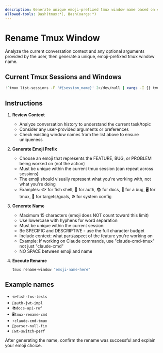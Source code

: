 ```yaml
---
description: Generate unique emoji-prefixed tmux window name based on conversation context
allowed-tools: Bash(tmux:*), Bash(xargs:*)
---
```


# Rename Tmux Window

Analyze the current conversation context and any optional arguments provided by the user, then generate a unique, emoji-prefixed tmux window name.

## Current Tmux Sessions and Windows

```bash
!`tmux list-sessions -F '#{session_name}' 2>/dev/null | xargs -I {} tmux list-windows -t {} -F 'Session: #{session_name} | Window: #{window_name}'`
```

## Instructions

1. **Review Context**
   - Analyze conversation history to understand the current task/topic
   - Consider any user-provided arguments or preferences
   - Check existing window names from the list above to ensure uniqueness

2. **Generate Emoji Prefix**
   - Choose an emoji that represents the FEATURE, BUG, or PROBLEM being worked on (not the action)
   - Must be unique within the current tmux session (can repeat across sessions)
   - The emoji should visually represent what you're working with, not what you're doing
   - Examples: 🐟 for fish shell, 🔐 for auth, 📚 for docs, 🐛 for a bug, 🖥️ for tmux, 🎯 for targets/goals, ⚙️ for system config

3. **Generate Name**
   - Maximum 15 characters (emoji does NOT count toward this limit)
   - Use lowercase with hyphens for word separation
   - Must be unique within the current session
   - Be SPECIFIC and DESCRIPTIVE - use the full character budget
   - Include context: what part/aspect of the feature you're working on
   - Example: If working on Claude commands, use "claude-cmd-tmux" not just "claude-cmd"
   - NO SPACE between emoji and name

4. **Execute Rename**
   ```bash
   tmux rename-window "emoji-name-here"
   ```

## Example names
- `🐟fish-fns-tests`
- `🔐auth-jwt-impl`
- `📚docs-api-ref`
- `🖥️tmux-rename-cmd`
- `⚡claude-cmd-tmux`
- `🐛parser-null-fix`
- `🎯wt-switch-perf`

After generating the name, confirm the rename was successful and explain your emoji choice.
